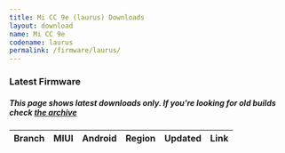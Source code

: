 ```yaml
---
title: Mi CC 9e (laurus) Downloads
layout: download
name: Mi CC 9e
codename: laurus
permalink: /firmware/laurus/
---
```


### Latest Firmware
##### This page shows latest downloads only. If you're looking for old builds check [the archive](/archive/firmware/laurus/)


<div class="table-responsive-md" id="table-wrapper">
<table id="firmware" class="compact table table-striped table-hover table-sm">
    <thead class="thead-dark">
        <tr>
            <th>Branch</th>
            <th>MIUI</th>
            <th>Android</th>
            <th>Region</th>
            <th>Updated</th>
            <th>Link</th>
        </tr>
    </thead>
    <script>loadFirmwareDownloads('laurus', 'latest')</script>
</table>
</div>
